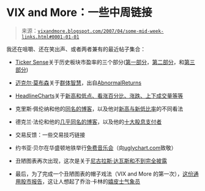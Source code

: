 <!--yml

类别：未分类

date: 2024-05-18 15:50:09

-->

# VIX and More：一些中周链接

> 来源：[`vixandmore.blogspot.com/2007/04/some-mid-week-links.html#0001-01-01`](http://vixandmore.blogspot.com/2007/04/some-mid-week-links.html#0001-01-01)

我还在咀嚼、还在笑出声、或者两者兼有的最近帖子集合：

+   [Ticker Sense](http://tickersense.typepad.com/ticker_sense/)关于历史板块市盈率的三个部分([第一部分](http://tickersense.typepad.com/ticker_sense/2007/04/historical_sect.html)，[第二部分](http://tickersense.typepad.com/ticker_sense/2007/04/historical_sect_1.html)，和[第三部分](http://tickersense.typepad.com/ticker_sense/2007/04/historical_sect_2.html))

+   [迈克尔·莫布森](http://vixandmore.blogspot.com/search?q=mauboussin)关于[群体智慧](http://abnormalreturns.com/2007/04/03/diversity-prediction-theorem/)，出自[AbnormalReturns](http://abnormalreturns.com/) [](http://abnormalreturns.com/)

+   [HeadlineCharts](http://headlinecharts.blog.com/)关于[新高和低点、看涨百分比、涨跌、上下成交量等等](http://headlinecharts.blog.com/1679316/)

+   克里斯·佩伦纳和他的[同名的博客](http://www.chrisperruna.com/)，以及他对[新高与新低比率](http://www.chrisperruna.com/2007/04/03/new-highs-new-lows-and-industry-strength/)的不同看法

+   德克兰·法伦和他的[几乎同名的博客](http://blog.fallondpicks.com/)，以及他的[十大股息支付者](http://blog.fallondpicks.com/2007/04/top-10-dividend-payers.html)

+   交易反馈：一些交易技巧链接

+   约书亚·贝尔在华盛顿地铁举行[免费音乐会](http://www.washingtonpost.com/wp-dyn/content/article/2007/04/04/AR2007040401721.html?hpid=topnews)（向[uglychart.com](http://www.uglychart.com/2007/04/07/2627/)致敬）

+   丑陋图表再次出现，这次是关于[尼古拉斯·达瓦斯和不到完全披露](http://www.uglychart.com/2007/04/11/nicolas-darvas-how-he-made-2000000-writing-a-book/)

+   最后，为了完成一个丑陋图表的帽子戏法（VIX and More 的第一次），[这份通用股市报告](http://www.uglychart.com/2007/04/10/uglychartcom-daily-market-review-april-10-2007/)，这让人想起了乔治·卡林的[嬉皮士气象员](http://www.georgecarlin.com/media/audio/fmton.html)
